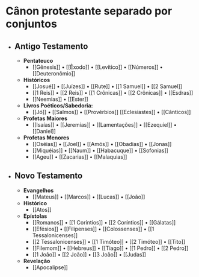 # Cânon protestante separado por conjuntos
- ## Antigo Testamento
	- **Pentateuco**
		- [[Gênesis]] • [[Êxodo]] • [[Levítico]] • [[Números]] • [[Deuteronômio]]
	- **Históricos**
		- [[Josué]] • [[Juízes]] • [[Rute]] • [[1 Samuel]] • [[2 Samuel]]
		- [[1 Reis]] • [[2 Reis]] • [[1 Crônicas]] • [[2 Crônicas]] • [[Esdras]]
		- [[Neemias]] • [[Ester]]
	- **Livros Poéticos/Sabedoria:**
		- [[Jó]] • [[Salmos]] • [[Provérbios]] [[Eclesiastes]] • [[Cânticos]]
	- **Profetas Maiores**
		- [[Isaías]] • [[Jeremias]] • [[Lamentações]] • [[Ezequiel]] • [[Daniel]]
	- **Profetas Menores**
		- [[Oséias]] • [[Joel]] • [[Amós]] • [[Obadias]] • [[Jonas]]
		- [[Miquéias]] • [[Naum]] • [[Habacuque]] • [[Sofonias]]
		- [[Ageu]] • [[Zacarias]] • [[Malaquias]]
- ## Novo Testamento
	- **Evangelhos**
		- [[Mateus]] • [[Marcos]] • [[Lucas]] • [[João]]
	- **Histórico**
		- [[Atos]]
	- **Epístolas**
		- [[Romanos]] • [[1 Coríntios]] • [[2 Coríntios]] • [[Gálatas]]
		- [[Efésios]] • [[Filipenses]] • [[Colossenses]] • [[1 Tessalonicenses]]
		- [[2 Tessalonicenses]] • [[1 Timóteo]] • [[2 Timóteo]] • [[Tito]]
		- [[Filemom]] • [[Hebreus]] • [[Tiago]] • [[1 Pedro]] • [[2 Pedro]]
		- [[1 João]] • [[2 João]] • [[3 João]] • [[Judas]]
	- **Revelação**
		- [[Apocalipse]]